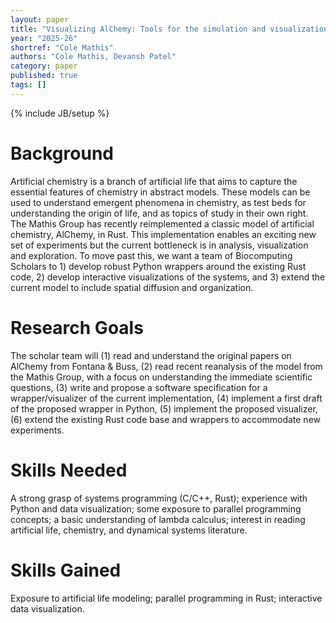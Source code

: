 ```yaml
---
layout: paper
title: "Visualizing AlChemy: Tools for the simulation and visualization of artificial chemistry"
year: "2025-26"
shortref: "Cole Mathis"
authors: "Cole Mathis, Devansh Patel"
category: paper
published: true
tags: []
---
```

{% include JB/setup %}

# Background

Artificial chemistry is a branch of artificial life that aims to capture the essential features of chemistry in abstract models.
These models can be used to understand emergent phenomena in chemistry, as test beds for understanding the origin of life, and as topics of study in their own right.
The Mathis Group has recently reimplemented a classic model of artificial chemistry, AlChemy, in Rust.
This implementation enables an exciting new set of experiments but the current bottleneck is in analysis, visualization and exploration.
To move past this, we want a team of Biocomputing Scholars to 1) develop robust Python wrappers around the existing Rust code, 2) develop interactive visualizations of the systems, and 3) extend the current model to include spatial diffusion and organization.

# Research Goals

The scholar team will (1) read and understand the original papers on AlChemy from Fontana & Buss, (2) read recent reanalysis of the model from the Mathis Group, with a focus on understanding the immediate scientific questions, (3) write and propose a software specification for a wrapper/visualizer of the current implementation, (4) implement a first draft of the proposed wrapper in Python, (5) implement the proposed visualizer, (6) extend the existing Rust code base and wrappers to accommodate new experiments.

# Skills Needed

A strong grasp of systems programming (C/C++, Rust); experience with Python and data visualization; some exposure to parallel programming concepts; a basic understanding of lambda calculus; interest in reading artificial life, chemistry, and dynamical systems literature.

# Skills Gained

Exposure to artificial life modeling; parallel programming in Rust; interactive data visualization.
